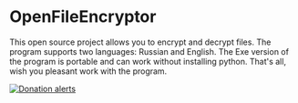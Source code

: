 # OpenFileEncryptor
This open source project allows you to encrypt and decrypt files. The program supports two languages: Russian and English. The Exe version of the program is portable and can work without installing python. That's all, wish you pleasant work with the program.

[![Donation alerts](https://img.shields.io/badge/Donation%20alerts-Donate-blue?style=for-the-badge)](https://www.donationalerts.com/r/cherret_and_dreamcat)
